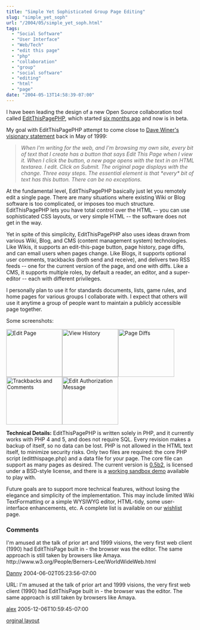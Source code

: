 ```yaml
---
title: "Simple Yet Sophisticated Group Page Editing"
slug: "simple_yet_soph"
url: "/2004/05/simple_yet_soph.html"
tags:
  - "Social Software"
  - "User Interface"
  - "Web/Tech"
  - "edit this page"
  - "php"
  - "collaboration"
  - "group"
  - "social software"
  - "editing"
  - "html"
  - "page"
date: "2004-05-13T14:58:39-07:00"
---
```

<p>I have been leading the design of a new Open Source collaboration tool called <a href="http://editthispagephp.sourceforge.net/home/index.php">EditThisPagePHP<a>, which started <a href="/2003/12/editthispagephp.html">six months ago</a> and now is in beta.</p>
<p>My goal with EditThisPagePHP attempt to come close to <a href="http://www.scripting.com/">Dave Winer's</a> <a href="http://davenet.scripting.com/discuss/msgReader$641?mode=topic">visionary statement</a> back in May of 1999:</p>
<blockquote><i>When I'm writing for the web, and I'm browsing my own site, every bit of text that I create has a button that says Edit This Page when I view it. When I click the button, a new page opens with the text in an HTML textarea. I edit. Click on Submit. The original page displays with the change. Three easy steps. The essential element is that *every* bit of text has this button. There can be no exceptions.</i></blockquote>
<p>At the fundamental level, EditThisPagePHP basically just let you remotely edit a single page. There are many situations where existing Wiki or Blog software is too complicated, or imposes too much structure. EditThisPagePHP lets you have total control over the HTML -- you can use sophisticated CSS layouts, or very simple HTML -- the software does not get in the way.</p>
<p>Yet in spite of this simplicity, EditThisPagePHP also uses ideas drawn from various Wiki, Blog, and CMS (content management system) technologies. Like Wikis, it supports an edit-this-page button, page history, page diffs, and can email users when pages change. Like Blogs, it supports optional user comments, trackbacks (both send and receive), and delivers two RSS feeds -- one for the current version of the page, and one with diffs. Like a CMS, it supports multiple roles, by default a reader, an editor, and a super-editor -- each with different privileges.</p>
<p>I personally plan to use it for standards documents, lists, game rules, and home pages for various groups I collaborate with. I expect that others will use it anytime a group of people want to maintain a publicly accessible page together.</p>
<p>Some screenshots:</p>
<p><a href="http://editthispagephp.sourceforge.net/home/index-images/editpage.png" title="Edit Page"><img src="http://editthispagephp.sourceforge.net/home/index-images/tn_editpage.png" border="0" width="150" height="128" alt="Edit Page" /></a><a href="http://editthispagephp.sourceforge.net/home/index-images/history.png" title="View History"><img src="http://editthispagephp.sourceforge.net/home/index-images/tn_history.png" border="0" width="150" height="128" alt="View History" /></a><a href="http://editthispagephp.sourceforge.net/home/index-images/diffs.png" title="Page Diffs"><img src="http://editthispagephp.sourceforge.net/home/index-images/tn_diffs.png" border="0" width="150" height="128" alt="Page Diffs" /></a><a href="http://editthispagephp.sourceforge.net/home/index-images/trackbacks_comments.png" title="Trackbacks and Comments"><img src="http://editthispagephp.sourceforge.net/home/index-images/tn_trackbacks_comments.png" border="0" width="150" height="128" alt="Trackbacks and Comments" /></a><a href="http://editthispagephp.sourceforge.net/home/index-images/auth_msg.png" title="Edit Authorization Message"><img src="http://editthispagephp.sourceforge.net/home/index-images/tn_auth_msg.png" border="0" width="150" height="128" alt="Edit Authorization Message" /></a></p>
<p><b>Technical Details:</b> EditThisPagePHP is written solely in PHP, and it currently works with PHP 4 and 5, and does not require SQL. Every revision makes a backup of itself, so no data can be lost. PHP is not allowed in the HTML text itself, to minimize security risks. Only two files are required: the core PHP script (editthispage.php) and a data file for your page. The core file can support as many pages as desired. The current version is <a href="http://prdownloads.sourceforge.net/editthispagephp/editthispage-0.5b2.zip?download">0.5b2</a>, is licensed under a BSD-style license, and there is a <a href="http://editthispagephp.sourceforge.net/demo_05b2/index.php">working sandbox demo</a> available to play with.</p>
<p>Future goals are to support more technical features, without losing the elegance and simplicity of the implementation. This may include limited Wiki TextFormatting or a simple WYSIWYG editor, HTML-tidy, some user-interface enhancements, etc. A complete list is available on our <a href="http://editthispagephp.sourceforge.net/home/wishlist.php">wishlist</a> page.</p>
<footer><h3>Comments</h3>
<div class="u-comment h-cite">
<p class="p-content p-name">I'm amused at the talk of prior art and 1999 visions, the very first web client (1990) had EditThisPage built in - the browser was the editor. The same approach is still taken by browsers like Amaya.
http://www.w3.org/People/Berners-Lee/WorldWideWeb.html
</p>
<a class="u-author h-card" href="http://dannyayers.com">Danny</a>
<time class="dt-published" datetime="2004-06-02T05:23:56-07:00">2004-06-02T05:23:56-07:00</time>
</div>
<div class="u-comment h-cite">
<p class="p-content p-name">URL:
I'm amused at the talk of prior art and 1999 visions, the very first web client (1990) had EditThisPage built in - the browser was the editor. The same approach is still taken by browsers like Amaya.
</p>
<a class="u-author h-card" href="#">alex</a>
<time class="dt-published" datetime="2005-12-06T10:59:45-07:00">2005-12-06T10:59:45-07:00</time>
</div>
</footer>
<p class="previous"><a href="/previous/2004/05/simple_yet_soph.html" rel="syndication">orginal layout</a></p>
